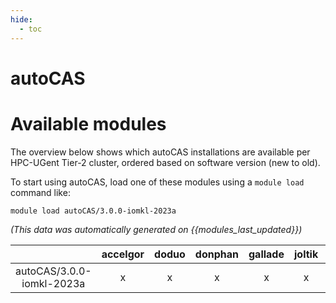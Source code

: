 ```yaml
---
hide:
  - toc
---
```


autoCAS
=======

# Available modules


The overview below shows which autoCAS installations are available per HPC-UGent Tier-2 cluster, ordered based on software version (new to old).

To start using autoCAS, load one of these modules using a `module load` command like:

```shell
module load autoCAS/3.0.0-iomkl-2023a
```

*(This data was automatically generated on {{modules_last_updated}})*

| |accelgor|doduo|donphan|gallade|joltik|litleo|shinx|
| :---: | :---: | :---: | :---: | :---: | :---: | :---: | :---: |
|autoCAS/3.0.0-iomkl-2023a|x|x|x|x|x|x|x|
